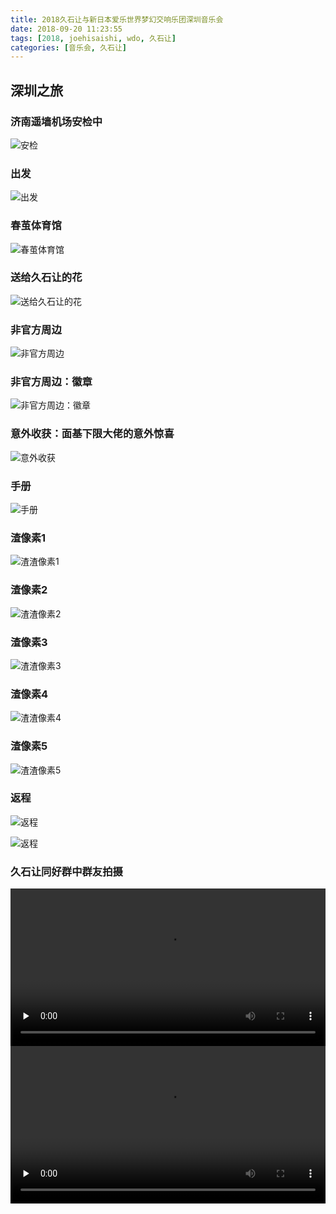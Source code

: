 ```yaml
---
title: 2018久石让与新日本爱乐世界梦幻交响乐团深圳音乐会
date: 2018-09-20 11:23:55
tags: [2018, joehisaishi, wdo, 久石让]
categories: [音乐会, 久石让]
---
```


## 深圳之旅

### 济南遥墙机场安检中

![安检](https://azrael-1252339850.cos.ap-chengdu.myqcloud.com/joehisaishi/IMG_20180908_173437.jpg)

<!--more-->

### 出发
![出发](https://azrael-1252339850.cos.ap-chengdu.myqcloud.com/joehisaishi/IMG_20180908_185913.jpg)



### 春茧体育馆
![春茧体育馆](https://azrael-1252339850.cos.ap-chengdu.myqcloud.com/joehisaishi/IMG_20180909_140508.jpg)

### 送给久石让的花
![送给久石让的花](https://azrael-1252339850.cos.ap-chengdu.myqcloud.com/joehisaishi/IMG_20180909_161748.jpg)

### 非官方周边
![非官方周边](https://azrael-1252339850.cos.ap-chengdu.myqcloud.com/joehisaishi/IMG_20180909_165110.jpg)

### 非官方周边：徽章
![非官方周边：徽章](https://azrael-1252339850.cos.ap-chengdu.myqcloud.com/joehisaishi/IMG_20180909_165235.jpg)

### 意外收获：面基下限大佬的意外惊喜
![意外收获](https://azrael-1252339850.cos.ap-chengdu.myqcloud.com/joehisaishi/IMG_20180909_233413.jpg)

### 手册
![手册](https://azrael-1252339850.cos.ap-chengdu.myqcloud.com/joehisaishi/IMG_20180909_192941.jpg)

### 渣像素1
![渣渣像素1](https://azrael-1252339850.cos.ap-chengdu.myqcloud.com/joehisaishi/IMG_20180909_193037.jpg)

### 渣像素2
![渣渣像素2](https://azrael-1252339850.cos.ap-chengdu.myqcloud.com/joehisaishi/IMG_20180909_193041.jpg)

### 渣像素3
![渣渣像素3](https://azrael-1252339850.cos.ap-chengdu.myqcloud.com/joehisaishi/IMG_20180909_193043.jpg)

### 渣像素4
![渣渣像素4](https://azrael-1252339850.cos.ap-chengdu.myqcloud.com/joehisaishi/IMG_20180909_201025.jpg)

### 渣像素5
![渣渣像素5](https://azrael-1252339850.cos.ap-chengdu.myqcloud.com/joehisaishi/IMG_20180909_202211.jpg)



### 返程
![返程](https://azrael-1252339850.cos.ap-chengdu.myqcloud.com/joehisaishi/IMG_20180910_062945.jpg)

![返程](https://azrael-1252339850.cos.ap-chengdu.myqcloud.com/joehisaishi/IMG_20180910_063356.jpg)

### 久石让同好群中群友拍摄
<video id="video" controls="" preload="none"  width="100%"  >
<source id="mp4" src="https://azrael-1252339850.cos.ap-chengdu.myqcloud.com/joehisaishi/B898A2B47A936E08D34EAB8984CD341E.mp4" type="video/mp4">
</video>

<video id="video" controls="" preload="none"  width="100%"  >
<source id="mp4" src="https://azrael-1252339850.cos.ap-chengdu.myqcloud.com/joehisaishi/F6C92BC62415ACFB515F59675F721C3A.mp4" type="video/mp4">
</video>
